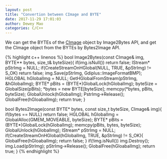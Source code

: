 ```yaml
--- 
layout: post 
title: "Convertion between CImage and BYTE" 
date: 2017-11-29 17:01:03 
author: Dewey Mao 
categories: C/C++ 
--- 
```


We can get the BYTEs of the <a href="https://msdn.microsoft.com/en-us/library/bwea7by5.aspx" target="_blank">CImage</a> object by Image2Bytes API, and get the CImage object from the BYTEs by Bytes2Image API.

{% highlight c++ linenos %}
 bool Image2Bytes(const CImage& img, BYTE** bytes, size_t& byteSize){
	if(img.isNull()) return false;
	IStream* pStrImg = NULL;
	if(CreateStreamOnHGlobal(NULL, TRUE, &pStrImg) != S_OK) return false;
	img.Save(pStrImg, Gdiplus::ImageFormatBMP);
	HGLOBAL hGlobalImg = NULL;
	GetHGlobalFromStream(pStrImg, &hGlobalImg);
	BYTE* pBits = (BYTE*)GlobalLock(hGlobalImg);
	byteSize = GlobalSize(pBits);
	*bytes = new BYTE[byteSize];
	memcpy(*bytes, pBits, byteSize);
	GlobalUnlock(hGlobalImg);
	PstrImg->Release();
	GlobalFree(hGloabalImg);
	return true;
}
 
bool Bytes2Image(const BYTE* bytes, const size_t byteSize, CImage& img){
	if(bytes == NULL) return false;
	HGLOBAL hGlobalImg = GlobalAlloc(GMEM_MOVEABLE, byteSize);
	BYTE* pBits = (BYTE*)GlobalLock(hGlobalImg);
	memcpy(pBits, bytes, byteSize);
	GlobalUnlock(hGlobalImg);
	IStream* pStrImg = NULL;
	if(CreateStreamOnHGlobal(hGlobalImg, TRUE, &pStrImg) != S_OK){
		GlobalFree(hGloabalImg);
		return false;
	}
	if(!img.isNull()) img.Destroy();
	img.Load(pStrImg);
	pStrImg->Release();
	GlobalFree(hGloabalImg);
	return true;
}
{% endhighlight %} 